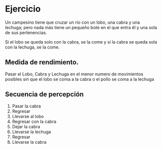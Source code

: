 # Ejercicio 
Un campesino tiene que cruzar un río con un lobo, una cabra y una lechuga; pero nada más tiene un pequeño bote en el que entra él y una sola de sus pertenencias.

Si el lobo se queda solo con la cabra, se la come y si la cabra se queda sola con la lechuga, se la come.
## Medida de rendimiento.
Pasar el Lobo, Cabra y Lechuga en el menor numero de movimientos posibles sin que el lobo se coma a la cabra o el pollo se coma a la lechuga

## Secuencia de percepción

 1. Pasar la cabra
 2. Regresar
 3. Llevarse al lobo
 4. Regresar con la cabra
 5. Dejar la cabra
 6. Llevarse la lechuga
 7. Regresar
 8. Llevarse la cabra
